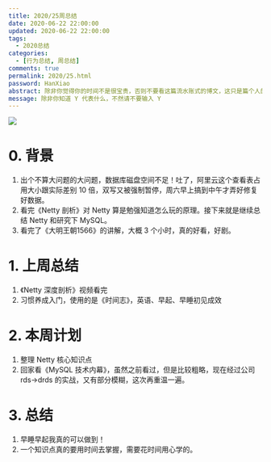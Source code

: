 ```yaml
---
title: 2020/25周总结
date: 2020-06-22 22:00:00
updated: 2020-06-22 22:00:00
tags:
  - 2020总结
categories: 
  - [行为总结, 周总结]
comments: true
permalink: 2020/25.html  
password: HanXiao
abstract: 除非你觉得你的时间不是很宝贵，否则不要看这篇流水账式的博文，这只是篇个人的工作的学习一个总结而已，没有包含任何的技术细节
message: 除非你知道 Y 代表什么，不然请不要输入 Y
---
```


![][0]  

# 0. 背景

1. 出个不算大问题的大问题，数据库磁盘空间不足！吐了，阿里云这个查看表占用大小跟实际差别 10 倍，双写又被强制暂停，周六早上搞到中午才弄好修复好数据。
2. 看完《Netty 剖析》对 Netty 算是勉强知道怎么玩的原理。接下来就是继续总结 Netty 和研究下 MySQL。
3. 看完了《大明王朝1566》的讲解，大概 3 个小时，真的好看，好剧。

<!--more-->

# 1. 上周总结

1. 《Netty 深度剖析》视频看完
2. 习惯养成入门，使用的是《时间志》，英语、早起、早睡初见成效

# 2. 本周计划

1. 整理 Netty 核心知识点
2. 回家看《MySQL 技术内幕》，虽然之前看过，但是比较粗略，现在经过公司 rds->drds 的实战，又有部分模糊，这次再重温一遍。

# 3. 总结

1. 早睡早起我真的可以做到！
2. 一个知识点真的要用时间去掌握，需要花时间用心学的。

[0]: https://leran2deeplearnjavawebtech.oss-cn-beijing.aliyuncs.com/background/2020-06-22%E5%A4%A7%E6%98%8E%E7%8E%8B%E6%9C%9D1566.webp
